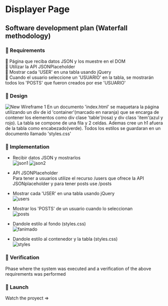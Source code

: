 # Displayer Page
## Software development plan (Waterfall methodology)
### 🚩 Requirements <br>
📌 Página que reciba datos JSON y los muestre en el DOM<br>
📌 Utilizar la API JSONPlaceholder <br>
📌 Mostrar cada 'USER' en una tabla usando jQuery<br>
📌 Cuando el usuario seleccione un 'USUARIO' en la tabla, se mostrarán todos los 'POSTS' que fueron creados por ese 'USUARIO'<br>
### 🚩 Design <br>
![New Wireframe 1](https://user-images.githubusercontent.com/85640313/141409968-b9850335-910e-4e8b-8c3b-a061fca642ac.png)
En un documento 'index.html' se maquetara la página utilizando un div de id 'container'(marcado en naranja) que se encarga de contener los elementos como div clase 'table'(rosa) y div class 'item'(azul y rojo). La tabla se compone de una fila y 2 celdas. Ademas cree un h1 afuera de la tabla como encabezado(verde). Todos los estilos se guardaran en un documento llamado 'styles.css'
### 🚩 Implementation <br>
- Recibir datos JSON y mostrarlos <br>
![json1](https://user-images.githubusercontent.com/85640313/141863956-c0766204-25d6-486a-9514-e48601db4849.png)
![json2](https://user-images.githubusercontent.com/85640313/141864085-2f87f4ab-0378-4453-afa2-634a84a1fd2d.png)

- API JSONPlaceholder<br>
Para tener a usuarios utilize el recurso /users que ofrece la API JSONplaceholder y para tener posts use /posts <br>
- Mostrar cada 'USER' en una tabla usando jQuery <br>
![users](https://user-images.githubusercontent.com/85640313/141863828-815cf568-9a3d-43e6-aeed-47158f6f639b.png)

- Mostrar los 'POSTS' de un usuario cuando lo seleccionan <br>
![posts](https://user-images.githubusercontent.com/85640313/141863707-e6fb3224-c37a-4341-8e38-7af5d5c2995e.png)

- Dandole estilo al fondo (styles.css) <br>
![fanimado](https://user-images.githubusercontent.com/85640313/141411565-2476779e-5a8b-4800-b953-67096fd3f404.png)
- Dandole estilo al contenedor y la tabla (styles.css)<br>
![styles](https://user-images.githubusercontent.com/85640313/141411793-dcf1be7a-5465-49c9-ab0b-d5417eb0ea3b.png)

### 🚩 Verification <br>
Phase where the system was executed and a verification of the above requirements was performed <br> 
### 🚩 Launch <br>
Watch the proyect =>
